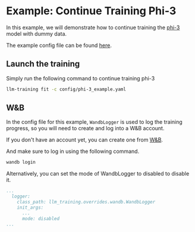 # Example: Continue Training Phi-3

In this example, we will demonstrate how to continue training the [phi-3](https://huggingface.co/microsoft/Phi-3-mini-128k-instruct) model with dummy data.

The example config file can be found [here](../config/phi-3_example.yaml).

## Launch the training

Simply run the following command to continue training phi-3

```bash
llm-training fit -c config/phi-3_example.yaml
```

## W&B

In the config file for this example, `WandbLogger` is used to log the training progress, so you will need to create and log into a W&B account.

If you don't have an account yet, you can create one from [W&B](https://wandb.ai).

And make sure to log in using the following command.

```bash
wandb login
```

Alternatively, you can set the mode of WandbLogger to disabled to disable it.

```yaml
...
  logger:
    class_path: llm_training.overrides.wandb.WandbLogger
    init_args:
      ...
      mode: disabled
...
```
